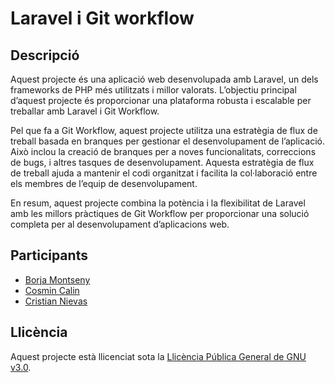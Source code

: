 # Laravel i Git workflow

## Descripció

Aquest projecte és una aplicació web desenvolupada amb Laravel, un dels frameworks de PHP més utilitzats i millor valorats. L’objectiu principal d’aquest projecte és proporcionar una plataforma robusta i escalable per treballar amb Laravel i Git Workflow.

Pel que fa a Git Workflow, aquest projecte utilitza una estratègia de flux de treball basada en branques per gestionar el desenvolupament de l’aplicació. Això inclou la creació de branques per a noves funcionalitats, correccions de bugs, i altres tasques de desenvolupament. Aquesta estratègia de flux de treball ajuda a mantenir el codi organitzat i facilita la col·laboració entre els membres de l’equip de desenvolupament.

En resum, aquest projecte combina la potència i la flexibilitat de Laravel amb les millors pràctiques de Git Workflow per proporcionar una solució completa per al desenvolupament d’aplicacions web.

## Participants

- [Borja Montseny](https://github.com/borjaMontseny)
- [Cosmin Calin](https://github.com/cosmincaliin)
- [Cristian Nievas](https://github.com/cosmincaliin)

## Llicència

Aquest projecte està llicenciat sota la [Llicència Pública General de GNU v3.0](https://www.gnu.org/licenses/gpl-3.0.en.html).
